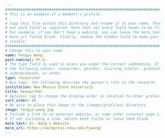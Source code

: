 ```yaml
---
################################################################################
# This is an example of a members's profile.                                   #
#                                                                              #
# Copy this file within this directory and rename it to your name. Then fill   #
# out each field as required. Note that not every field needs to be filled out.#
# For example, if you don't have a website, you can leave the more_text and    #
# more_url fields blank. Finally, remove the hidden field to make your profile #
# visible.                                                                     #
################################################################################
# Change this to your name
name: Fengyu Wang
post-nominal: Ph.D.
# The type field is used to place you under the correct subheading. It may be of
# the following values: researcher, postdoc, visiting_scholar, graduate,
# undergraduate, or other.
type: researcher
# Bio-tags: the following describe the person's role in the research.
institution: New Mexico State University
title: Researcher
# Optional tag to change the display order in relation to other professors
sort_order: 50
# Be sure to place this image in the /images/profiles/ directory.
image: fengyu-wang.jpg
# Include a link to an external website, or some other internal page if desired.
# If not including a link, delete both fields or leave them blank.
more_text: Dr. Wang's Website
more_url: https://wordpress.nmsu.edu/fywang/
---
```


